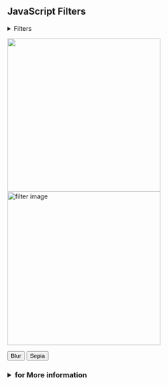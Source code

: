 <!DOCTYPE html>
<html>
<head>
<style>
img{
height:350px;
}
.c1{
filter:blur(5px);

}
.c2{
filter:sepia(100%);
</style>
</head>

<body>

<h2>JavaScript Filters</h2>

<p><details>
<summary>Filters</summary>
Here u will find two filters.
<ul>
<li>Blur</li>
<li>Sepia</li>
</ul>
</details>
</p>

<p id="demo"></p>
<img src="https://image.freepik.com/free-vector/abstract-dynamic-pattern-wallpaper-vector_53876-59131.jpg">
<img id="i1" src="https://image.freepik.com/free-vector/abstract-dynamic-pattern-wallpaper-vector_53876-59131.jpg" alt="filter image">
<p>
<input type="button" value="Blur" onclick="myf()">
<input type="button" value="Sepia" onclick="myf2()">
</p>
<script>
function myf(){
var x;
x=document.getElementById("i1").className="c1";
}
function myf2(){
var y;
y=document.getElementById("i1").className="c2";
}
</script>
<h3>
<details>
<summary>for More information</summary>
Go to Hell!😎
</details>
</h3>
</body>
</html>
